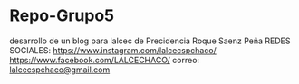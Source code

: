 # Repo-Grupo5

desarrollo de un blog para lalcec de Precidencia Roque Saenz Peña
REDES SOCIALES: 
https://www.instagram.com/lalcecspchaco/
https://www.facebook.com/LALCECHACO/
correo: lalcecspchaco@gmail.com
